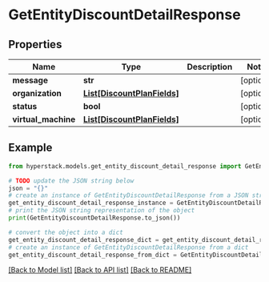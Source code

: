 # GetEntityDiscountDetailResponse


## Properties

Name | Type | Description | Notes
------------ | ------------- | ------------- | -------------
**message** | **str** |  | [optional] 
**organization** | [**List[DiscountPlanFields]**](DiscountPlanFields.md) |  | [optional] 
**status** | **bool** |  | [optional] 
**virtual_machine** | [**List[DiscountPlanFields]**](DiscountPlanFields.md) |  | [optional] 

## Example

```python
from hyperstack.models.get_entity_discount_detail_response import GetEntityDiscountDetailResponse

# TODO update the JSON string below
json = "{}"
# create an instance of GetEntityDiscountDetailResponse from a JSON string
get_entity_discount_detail_response_instance = GetEntityDiscountDetailResponse.from_json(json)
# print the JSON string representation of the object
print(GetEntityDiscountDetailResponse.to_json())

# convert the object into a dict
get_entity_discount_detail_response_dict = get_entity_discount_detail_response_instance.to_dict()
# create an instance of GetEntityDiscountDetailResponse from a dict
get_entity_discount_detail_response_from_dict = GetEntityDiscountDetailResponse.from_dict(get_entity_discount_detail_response_dict)
```
[[Back to Model list]](../README.md#documentation-for-models) [[Back to API list]](../README.md#documentation-for-api-endpoints) [[Back to README]](../README.md)


